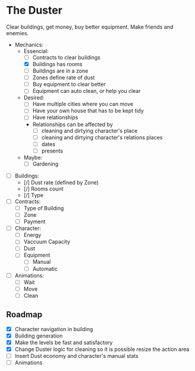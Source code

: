 # The Duster
Clear buildings, get money, buy better equipment.
Make friends and enemies.
- Mechanics:
	- Essencial:
		- [ ] Contracts to clear buildings
		- [x] Buildings has rooms
		- [ ] Buildings are in a zone
		- [ ] Zones define rate of dust
		- [ ] Buy equipment to clear better
		- [ ] Equipment can auto clean, or help you clear
	- Desired:
		- [ ] Have multiple cities where you can move
		- [ ] Have your own house that has to be kept tidy
		- [ ] Have relationships
		- Relationships can be affected by 
			- [ ] cleaning and dirtying character's place
			- [ ] cleaning and dirtying character's relations places
			- [ ] dates
			- [ ] presents
	- Maybe:
		- [ ] Gardening
- [ ] Buildings:
	- [/] Dust rate (defined by Zone)
	- [/] Rooms count
	- [/] Type
- [ ] Contracts:
	- [ ] Type of Building
	- [ ] Zone
	- [ ] Payment
- [ ] Character:
	- [ ] Energy
	- [ ] Vaccuum Capacity
	- [ ] Dust
	- [ ] Equipment
		- [ ] Manual
		- [ ] Automatic
- [ ] Animations:
  - [ ] Wait
  - [ ] Move
  - [ ] Clean
## Roadmap
- [x] Character navigation in building
- [x] Building generation
- [x] Make the levels be fast and satisfactory
- [x] Change Duster logic for cleaning so it is possible resize the action area
- [ ] Insert Dust economy and character's manual stats
- [ ] Animations

